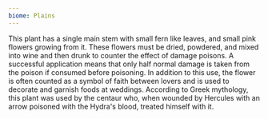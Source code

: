 ```yaml
---
biome: Plains
---
```

This plant has a single main stem with small fern like leaves, and small pink flowers growing from it. These flowers must be dried, powdered, and mixed into wine and then drunk to counter the effect of damage poisons. A successful application means that only half normal damage is taken from the poison if consumed before poisoning. In addition to this use, the flower is often counted as a symbol of faith between lovers and is used to decorate and garnish foods at weddings. According to Greek mythology, this plant was used by the centaur who, when wounded by Hercules with an arrow poisoned with the Hydra's blood, treated himself with it. 


